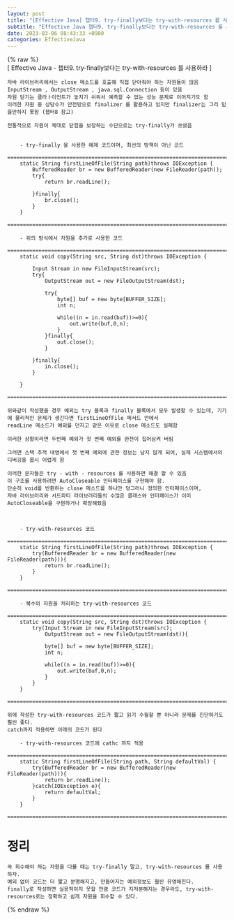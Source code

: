 ```yaml
---  
layout: post  
title: "[Effective Java] 챕터9. try-finally보다는 try-with-resources 를 사용하라"  
subtitle: "Effective Java 챕터9. try-finally보다는 try-with-resources 를 사용하라"  
date: 2023-03-06 08:43:33 +0900  
categories: EffectiveJava  
---  
```

{% raw %}  
[ Effective Java - 챕터9. try-finally보다는 try-with-resources 를 사용하라 ]  
  
	자바 라이브러리에서는 close 메소드를 호출해 직접 닫아줘야 하는 자원들이 많음  
	InputStream , OutputStream , java.sql.Connection 등이 있음  
	자원 닫기는 클라ㅏ이언트가 놓치기 쉬워서 예측할 수 없는 성능 문제로 이어지기도 함  
	이러한 자원 중 상당수가 안전망으로 finalizer 를 활용하고 있지만 finalizer는 그리 믿을만하지 못함 (챕터8 참고)  
	  
	전통적으로 자원이 제대로 닫힘을 보장하는 수단으로는 try-finally가 쓰였음  
  
  
		- try-finally 을 사용한 예제 코드이며, 최선의 방책이 아닌 코드  
		=================================================================================================================  
		static String firstLineOfFile(String path)throws IOException {  
			BufferedReader br = new BufferedReader(new FileReader(path));  
			try{  
				return br.readLine();  
  
			}finally{  
				br.close();  
			}  
		}  
		=================================================================================================================  
  
		- 위의 방식에서 자원을 추가로 사용한 코드  
		=================================================================================================================  
		static void copy(String src, String dst)throws IOException {  
			  
			Input Stream in new FileInputStream(src);  
			try{  
				OutputStream out = new FileOutputStream(dst);  
  
				try{  
					byte[] buf = new byte[BUFFER_SIZE];  
					int n;  
  
					while((n = in.read(buf))>=0){  
						out.write(buf,0,n);  
					}  
				}finally{  
					out.close();  
				}  
			  
			}finally{  
				in.close();  
			}  
			  
		}  
		=================================================================================================================		  
  
	위와같이 작성했을 경우 예외는 try 블록과 finally 블록에서 모두 발생할 수 있는데, 기기에 물리적인 문제가 생긴다면 firstLineOfFile 메서드 안에서  
	readLine 메소드가 예외를 던지고 같은 이유로 close 메소드도 실패함  
  
	이러한 상황이라면 두번째 예외가 첫 번째 예외를 완전이 집어삼켜 버림  
  
	그러면 스택 추적 내영에서 첫 번째 예외에 관한 정보는 남지 않게 되어, 실제 시스템에서의 디버깅을 몹시 어렵게 함  
  
	이러한 문자들은 try - with - resources 를 사용하면 해결 할 수 있음  
	이 구조를 사용하려면 AutoCloseable 인터페이스를 구현해야 함.  
	단순히 void를 반환하는 close 메소드를 하나만 덩그러니 정의한 인터페이스이며,  
	자바 라이브러리와 서드파티 라이브러리들의 수많은 클래스와 인터페이스가 이미 AutoCloseable을 구현하거나 확장해줬음  
  
  
  
		- try-with-resources 코드  
		=================================================================================================================  
		static String firstLineOfFile(String path)throws IOException {  
			try(BufferedReader br = new BufferedReader(new FileReader(path))){  
				return br.readLine();  
			}  
		}  
		=================================================================================================================  
	  
		- 복수의 자원을 처리하는 try-with-resources 코드  
		=================================================================================================================  
		static void copy(String src, String dst)throws IOException {  
			try(Input Stream in new FileInputStream(src);  
				OutputStream out = new FileOutputStream(dst)){  
				  
				byte[] buf = new byte[BUFFER_SIZE];  
				int n;  
  
				while((n = in.read(buf))>=0){  
					out.write(buf,0,n);  
				}  
			}  
		}  
		=================================================================================================================  
  
	위에 작성한 try-with-resources 코드가 짧고 읽기 수월할 뿐 아니라 문제를 진단하기도 훨씬 좋다.  
	catch까지 적용하면 아래의 코드가 된다  
  
		- try-with-resources 코드에 cathc 까지 적용  
		=================================================================================================================  
		static String firstLineOfFile(String path, String defaultVal) {  
			try(BufferedReader br = new BufferedReader(new FileReader(path))){  
				return br.readLine();  
			}catch(IOException e){  
				return defaultVal;  
			}  
		}  
		=================================================================================================================  
  
  
# 정리  
	꼭 회수해야 하는 자원을 다룰 때는 try-finally 말고, try-with-resources 를 사용하자.  
	예외 없이 코드는 더 짧고 분명해지고, 만들어지는 예외정보도 훨씬 유영해진다.  
	finally로 작성하면 실용적이지 못할 만큼 코드가 지저분해지는 경우라도, try-with-resources로는 정확하고 쉽게 자원을 회수할 수 있다.  
{% endraw %}